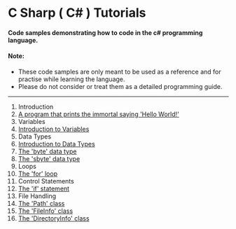 # C Sharp ( C# ) Tutorials
#### Code samples demonstrating how to code in the c# programming language.
#### Note:
  * These code samples are only meant to be used as a reference and for practise while learning the language.
  * Please do not consider or treat them as a detailed programming guide.

---

1. Introduction
  1. [A program that prints the immortal saying 'Hello World!'](https://github.com/nevtech/csharp_tutorials/blob/master/csharp_tutorials/src/01_Introduction/the_first_program.cs)
2. Variables
  1. [Introduction to Variables](https://github.com/nevtech/csharp_tutorials/blob/master/csharp_tutorials/src/02_Variables/introduction_to_variables.cs)
3. Data Types
  1. [Introduction to Data Types](https://github.com/nevtech/csharp_tutorials/blob/master/csharp_tutorials/src/03_Data%20Types/01_introduction_to_data_types.cs)
  2. [The 'byte' data type](https://github.com/nevtech/csharp_tutorials/blob/master/csharp_tutorials/src/03_Data%20Types/02_byte.cs)
  3. [The 'sbyte' data type](https://github.com/nevtech/csharp_tutorials/blob/master/csharp_tutorials/src/03_Data%20Types/03_signed_byte.cs)
4. Loops
  1. [The 'for' loop](https://github.com/nevtech/csharp_tutorials/blob/master/csharp_tutorials/src/04_Loops/for_loop_demo.cs)
5. Control Statements
  1. [The 'if' statement](https://github.com/nevtech/csharp_tutorials/blob/master/csharp_tutorials/src/05_Control%20Statements/if_statement_demo.cs)
6. File Handling
  1. [The 'Path' class](https://github.com/nevtech/csharp_tutorials/blob/master/csharp_tutorials/src/File%20IO/01_PathClass.cs)
  2. [The 'FileInfo' class](https://github.com/nevtech/csharp_tutorials/blob/master/csharp_tutorials/src/File%20IO/02_File_and_FileInfo.cs)
  3. [The 'DirectoryInfo' class](https://github.com/nevtech/csharp_tutorials/blob/master/csharp_tutorials/src/File%20IO/03_Directory_and_DirectoryInfo.cs)
